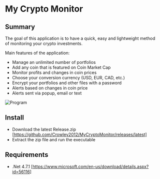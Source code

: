 # My Crypto Monitor

## Summary
The goal of this application is to have a quick, easy and lightweight method of monitoring your crypto investments.

Main features of the application:
- Manage an unlimited number of portfolios
- Add any coin that is featured on Coin Market Cap
- Monitor profits and changes in coin prices
- Choose your conversion currency (USD, EUR, CAD, etc.)
- Encrypt your portfolios and other files with a password
- Alerts based on changes in coin price
- Alerts sent via popup, email or text

![Program](https://i.imgur.com/MHAcvOl.png)

## Install
- Download the latest Release.zip [https://github.com/Crowley2012/MyCryptoMonitor/releases/latest]
- Extract the zip file and run the executable

## Requirements
- .Net 4.7.1 [https://www.microsoft.com/en-us/download/details.aspx?id=56116]
